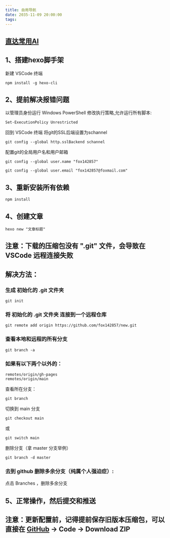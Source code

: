 ```yaml
---
title: 自用导航
date: 2035-11-09 20:00:00
tags:
---
```


## [直达常用AI](https://app.aigcx.com/chat)

## 1、搭建hexo脚手架

新建 VSCode 终端

```
npm install -g hexo-cli
```

## 2、提前解决报错问题

以管理员身份运行 Windows PowerShell
修改执行策略,允许运行所有脚本:

```
Set-ExecutionPolicy Unrestricted
```

回到 VSCode 终端
将git的SSL后端设置为schannel

```
git config --global http.sslBackend schannel
```

配置git的全局用户名和用户邮箱

```
git config --global user.name "fox142857"
```

```
git config --global user.email "fox142857@foxmail.com"
```

## 3、重新安装所有依赖

```
npm install
```

## 4、创建文章

``` 
hexo new "文章标题"
```


## 注意：下载的压缩包没有 ".git" 文件，会导致在 VSCode 远程连接失败

## 解决方法：

### 生成 初始化的 .git 文件夹

```
git init
```

### 将 初始化的 .git 文件夹 连接到一个远程仓库

```
git remote add origin https://github.com/fox142857/new.git
```

### 查看本地和远程的所有分支

```
git branch -a
```

### 如果有以下两个以外的：

```
remotes/origin/gh-pages
remotes/origin/main
```

查看所在分支：

```
git branch
```

切换到 main 分支

```
git checkout main
```

或

```
git switch main
```

删除分支（拿 master 分支举例）

```
git branch -d master
```

### 去到 github 删除多余分支（纯属个人强迫症）:

点击 Branches ，删除多余分支

## 5、正常操作，然后提交和推送

## 注意：更新配置前，记得提前保存旧版本压缩包，可以直接在 [GitHub](https://github.com/fox142857/new.git) -> Code -> Download ZIP
